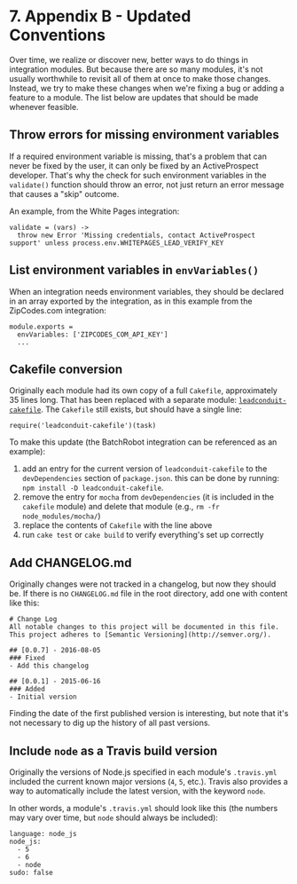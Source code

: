 # 7. Appendix B - Updated Conventions

Over time, we realize or discover new, better ways to do things in integration modules. But because there are so many modules, it's not usually worthwhile to revisit all of them at once to make those changes. Instead, we try to make these changes when we're fixing a bug or adding a feature to a module. The list below are updates that should be made whenever feasible.

## Throw errors for missing environment variables

If a required environment variable is missing, that's a problem that can never be fixed by the user, it can only be fixed by an ActiveProspect developer. That's why the check for such environment variables in the `validate()` function should throw an error, not just return an error message that causes a "skip" outcome.

An example, from the White Pages integration:

```
validate = (vars) ->
  throw new Error 'Missing credentials, contact ActiveProspect support' unless process.env.WHITEPAGES_LEAD_VERIFY_KEY
```

## List environment variables in `envVariables()`

When an integration needs environment variables, they should be declared in an array exported by the integration, as in this example from the ZipCodes.com integration:

```
module.exports =
  envVariables: ['ZIPCODES_COM_API_KEY']
  ...
```

## Cakefile conversion 

Originally each module had its own copy of a full `Cakefile`, approximately 35 lines long. That has been replaced with a separate module: [`leadconduit-cakefile`](https://github.com/activeprospect/leadconduit-cakefile). The `Cakefile` still exists, but should have a single line: 

```
require('leadconduit-cakefile')(task)
```

To make this update (the BatchRobot integration can be referenced as an example): 

1. add an entry for the current version of `leadconduit-cakefile` to the `devDependencies` section of `package.json`. this can be done by running: `npm install -D leadconduit-cakefile`.
2. remove the entry for `mocha` from `devDependencies` (it is included in the `cakefile` module) and delete that module (e.g., `rm -fr node_modules/mocha/`) 
3. replace the contents of `Cakefile` with the line above
4. run `cake test` or `cake build` to verify everything's set up correctly 


## Add CHANGELOG.md

Originally changes were not tracked in a changelog, but now they should be. If there is no `CHANGELOG.md` file in the root directory, add one with content like this: 

```
# Change Log
All notable changes to this project will be documented in this file.
This project adheres to [Semantic Versioning](http://semver.org/).

## [0.0.7] - 2016-08-05
### Fixed
- Add this changelog

## [0.0.1] - 2015-06-16
### Added
- Initial version
```

Finding the date of the first published version is interesting, but note that it's not necessary to dig up the history of all past versions. 


## Include `node` as a Travis build version

Originally the versions of Node.js specified in each module's `.travis.yml` included the current known major versions (`4`, `5`, etc.). Travis also provides a way to automatically include the latest version, with the keyword `node`. 

In other words, a module's `.travis.yml` should look like this (the numbers may vary over time, but `node` should always be included): 

```
language: node_js
node_js:
  - 5
  - 6
  - node
sudo: false
```
